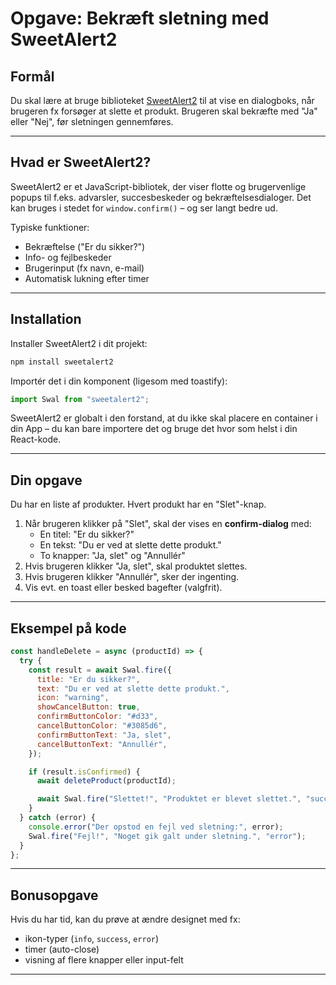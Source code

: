 # Opgave: Bekræft sletning med SweetAlert2

## Formål

Du skal lære at bruge biblioteket [SweetAlert2](https://sweetalert2.github.io/)
til at vise en dialogboks, når brugeren fx forsøger at slette et produkt.
Brugeren skal bekræfte med "Ja" eller "Nej", før sletningen gennemføres.

---

## Hvad er SweetAlert2?

SweetAlert2 er et JavaScript-bibliotek, der viser flotte og brugervenlige popups
til f.eks. advarsler, succesbeskeder og bekræftelsesdialoger. Det kan bruges i
stedet for `window.confirm()` – og ser langt bedre ud.

Typiske funktioner:

- Bekræftelse ("Er du sikker?")
- Info- og fejlbeskeder
- Brugerinput (fx navn, e-mail)
- Automatisk lukning efter timer

---

## Installation

Installer SweetAlert2 i dit projekt:

```bash
npm install sweetalert2
```

Importér det i din komponent (ligesom med toastify):

```js
import Swal from "sweetalert2";
```

SweetAlert2 er globalt i den forstand, at du ikke skal placere en container i
din App – du kan bare importere det og bruge det hvor som helst i din
React-kode.

---

## Din opgave

Du har en liste af produkter. Hvert produkt har en "Slet"-knap.

1. Når brugeren klikker på "Slet", skal der vises en **confirm-dialog** med:
   - En titel: "Er du sikker?"
   - En tekst: "Du er ved at slette dette produkt."
   - To knapper: "Ja, slet" og "Annullér"
2. Hvis brugeren klikker "Ja, slet", skal produktet slettes.
3. Hvis brugeren klikker "Annullér", sker der ingenting.
4. Vis evt. en toast eller besked bagefter (valgfrit).

---

## Eksempel på kode

```js
const handleDelete = async (productId) => {
  try {
    const result = await Swal.fire({
      title: "Er du sikker?",
      text: "Du er ved at slette dette produkt.",
      icon: "warning",
      showCancelButton: true,
      confirmButtonColor: "#d33",
      cancelButtonColor: "#3085d6",
      confirmButtonText: "Ja, slet",
      cancelButtonText: "Annullér",
    });

    if (result.isConfirmed) {
      await deleteProduct(productId);

      await Swal.fire("Slettet!", "Produktet er blevet slettet.", "success");
    }
  } catch (error) {
    console.error("Der opstod en fejl ved sletning:", error);
    Swal.fire("Fejl!", "Noget gik galt under sletning.", "error");
  }
};
```

---

## Bonusopgave

Hvis du har tid, kan du prøve at ændre designet med fx:

- ikon-typer (`info`, `success`, `error`)
- timer (auto-close)
- visning af flere knapper eller input-felt

---
